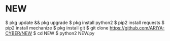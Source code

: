 # NEW
$ pkg update && pkg upgrade
$ pkg install python2
$ pip2 install requests
$ pip2 install mechanize
$ pkg install git
$ git clone https://github.com/ARIYA-CYBER/NEW
$ cd NEW
$ python2 NEW.py
